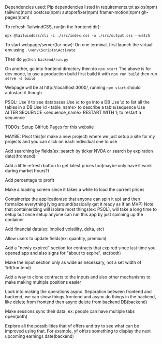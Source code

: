 Dependencies used:
Pip dependencies listed in requirements.txt
axios(npm)
tailwind(npm)
postcss(npm)
autoprefixer(npm)
framer-motion(npm)
gh-pages(npm)

To refresh TailwindCSS, run(in the frontend dir):
```
npx @tailwindcss/cli -i ./src/index.css -o ./src/output.css --watch
```

To start webpage/server(for now):
On one terminal, first launch the virtual env using `.\venv\Scripts\Activate`

Then do `python backend/run.py`

On another, go into frontend directory then do `npm start`
The above is for dev mode, to use a production build first build it with `npm run build` then run `serve -s build`

Webpage will be at http://localhost:3000/, running `npm start` should autostart it though

PSQL:
Use \l to see databases
Use \c <DB> to go into a DB
Use \d to list all the tables in a DB
Use \d <table_name> to describe a table/sequence
Use ALTER SEQUENCE <sequence_name> RESTART WITH 1; to restart a sequence


TODOs:
Setup GitHub Pages for this website

MAYBE: Pivot this(or make a new project) where we just setup a site for my projects and you can click on each individual one to use

Add searching by fields(ex: search by ticker NVDA or search by expiration date)(frontend)

Add a little refresh button to get latest prices too(maybe only have it work during market hours?)

Add percentage to profit

Make a loading screen since it takes a while to load the current prices

Containerize the application(so that anyone can spin it up) and then formalize everything lying around(basically get it ready as if an MVP)
Note that containerizing will isolate most things(ex: PSQL), will take a long time to setup but once setup anyone can run this app
by just spinning up the container

Add financial data(ex: implied volatility, delta, etc)

Allow users to update fields(ex: quantity, premium)

Add a "newly expired" section for contracts that expired since last time you opened app and also signs for "about to expire", etc(both)

Make the input section only as wide as necessary, not a set width of 1/6(frontend)

Add a way to clone contracts to the inputs and also other mechanisms to make making multiple positions easier

Look into making the operations async. Separation between frontend and backend, we can show things frontend and async do things in the backend, like delete from frontend then async delete from backend DB(backend)

Make sessions sync their data, ex: people can have multiple tabs open(both)

Explore all the possibilities that yf offers and try to see what can be improved using that. For example, yf offers something to display the next upcoming earnings date(backend)
